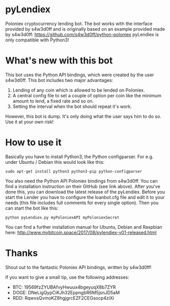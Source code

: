 # pyLendiex
Poloniex cryptocurrency lending bot. The bot works with the interface provided by s4w3d0ff and is originally based on an example provided made by s4w3d0ff: https://github.com/s4w3d0ff/python-poloniex
pyLendiex is only compatible with Python3!

# What's new with this bot
This bot uses the Python API bindings, which were created by the user s4w3d0ff. This bot includes two major advantages:

1. Lending of any coin which is allowed to be lended on Poloniex.
2. A central config file to set a couple of option per coin like the minimum amount to lend, a fixed rate and so on.
3. Setting the interval when the bot should repeat it's work.

However, this bot is dump. It's only doing what the user says him to do so. Use it at your own risk!

# How to use it
Basically you have to install Python3, the Python configparser. For e.g. under Ubuntu / Debian this would look like this:
```
sudo apt-get install python3 python3-pip python-configparser
```
You also need the Python API Poloniex bindings from s4w3d0ff. You can find a installation instruction on their GitHub (see link above). After you've done this, you can download the latest release of the pyLendiex. Before you start the Lender you have to configure the loanbot.cfg file and edit it to your needs (this file includes full comments for every single option). Then you can start the bot like this:
```
python pyLendiex.py myPoloniexAPI myPoloniexSecret
```
You can find a further installation manual for Ubuntu, Debian and Raspbian here: http://www.mybitcoin.space/2017/08/pylendiex-v01-released.html

# Thanks
Shout out to the fantastic Poloniex API bindings, written by s4w3d0ff!

If you want to give a small tip, use the following addresses:
* BTC: 19569fzZYUBAfvyHwuux4bgeyuqX8b7ZYR
* DOGE: DNeLigQypCiKJh32EppngbR6M5jsnJD5aM
* RDD: RqwxsQvmoKZ8hgjgrcEZF2CEGsocp4ziXi
